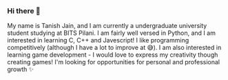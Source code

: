 ### Hi there 👋
My name is Tanish Jain, and I am currently a undergraduate university student studying at BITS Pilani.
I am fairly well versed in Python, and I am interested in learning C, C++ and Javescript! I like programming competitively (although I have a lot to improve at 😅).
I am also interested in learning game development - I would love to express my creativity though creating games!
I'm looking for opportunities for personal and professional growth ✨
